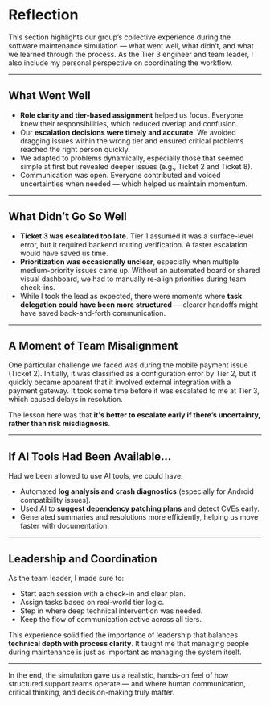 # Reflection

This section highlights our group’s collective experience during the software maintenance simulation — what went well, what didn’t, and what we learned through the process. As the Tier 3 engineer and team leader, I also include my personal perspective on coordinating the workflow.

---

## What Went Well

- **Role clarity and tier-based assignment** helped us focus. Everyone knew their responsibilities, which reduced overlap and confusion.
- Our **escalation decisions were timely and accurate**. We avoided dragging issues within the wrong tier and ensured critical problems reached the right person quickly.
- We adapted to problems dynamically, especially those that seemed simple at first but revealed deeper issues (e.g., Ticket 2 and Ticket 8).
- Communication was open. Everyone contributed and voiced uncertainties when needed — which helped us maintain momentum.

---

## What Didn’t Go So Well

- **Ticket 3 was escalated too late.** Tier 1 assumed it was a surface-level error, but it required backend routing verification. A faster escalation would have saved us time.
- **Prioritization was occasionally unclear**, especially when multiple medium-priority issues came up. Without an automated board or shared visual dashboard, we had to manually re-align priorities during team check-ins.
- While I took the lead as expected, there were moments where **task delegation could have been more structured** — clearer handoffs might have saved back-and-forth communication.

---

## A Moment of Team Misalignment

One particular challenge we faced was during the mobile payment issue (Ticket 2). Initially, it was classified as a configuration error by Tier 2, but it quickly became apparent that it involved external integration with a payment gateway. It took some time before it was escalated to me at Tier 3, which caused delays in resolution.

The lesson here was that **it's better to escalate early if there’s uncertainty, rather than risk misdiagnosis**.

---

## If AI Tools Had Been Available…

Had we been allowed to use AI tools, we could have:
- Automated **log analysis and crash diagnostics** (especially for Android compatibility issues).
- Used AI to **suggest dependency patching plans** and detect CVEs early.
- Generated summaries and resolutions more efficiently, helping us move faster with documentation.

---

## Leadership and Coordination

As the team leader, I made sure to:
- Start each session with a check-in and clear plan.
- Assign tasks based on real-world tier logic.
- Step in where deep technical intervention was needed.
- Keep the flow of communication active across all tiers.

This experience solidified the importance of leadership that balances **technical depth with process clarity**. It taught me that managing people during maintenance is just as important as managing the system itself.

---

In the end, the simulation gave us a realistic, hands-on feel of how structured support teams operate — and where human communication, critical thinking, and decision-making truly matter.
